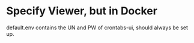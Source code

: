 # Specify Viewer, but in Docker

default.env contains the UN and PW of crontabs-ui, should always be set up.
